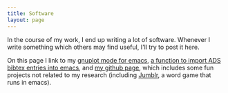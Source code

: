 ```yaml
---
title: Software
layout: page
---
```


In the course of my work, I end up writing a lot of software.
Whenever I write something which others may find useful, I\'ll try to
post it here.

On this page I link to my
[gnuplot mode for emacs](./gnuplot-mode.html),
[a function to import ADS bibtex entries into emacs](./bibslurp.html),
and [my github page](https://www.github.com/mkmcc/), which includes
some fun projects not related to my research (including
[Jumblr](https://github.com/mkmcc/jumblr), a word game that runs in
emacs).


